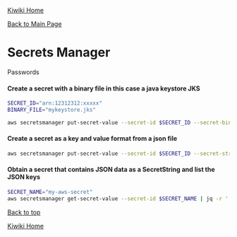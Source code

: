 [Kiwiki Home](/../../)

[Back to Main Page](./readme.md)

# Secrets Manager
Passwords

#### Create a secret with a binary file in this case a java keystore JKS

```bash
SECRET_ID="arn:12312312:xxxxx"
BINARY_FILE="mykeystore.jks"

aws secretsmanager put-secret-value --secret-id $SECRET_ID --secret-binary fileb://$BINARY_FILE
```

#### Create a secret as a key and value format from a json file

```bash
aws secretsmanager put-secret-value --secret-id $SECRET_ID --secret-string file://secret.json
```

#### Obtain a secret that contains JSON data as a SecretString and list the JSON keys

```bash
SECRET_NAME="my-aws-secret"
aws secretsmanager get-secret-value --secret-id $SECRET_NAME | jq -r '.SecretString' | jq -r 'keys[]'
```

[Back to top](#)

[Kiwiki Home](./readme.md)
